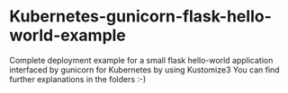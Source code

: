 # Kubernetes-gunicorn-flask-hello-world-example
Complete deployment example for a small flask hello-world application interfaced by gunicorn for Kubernetes by using Kustomize3
You can find further explanations in the folders :-)
